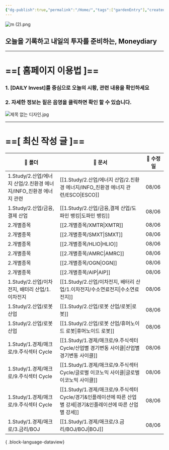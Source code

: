 ```yaml
---
{"dg-publish":true,"permalink":"/Home/","tags":["gardenEntry"],"created":"2025-06-09T13:40:49.286+09:00","updated":"2025-07-10T17:49:28.868+09:00"}
---
```


![m (2).png](/img/user/attachments/m%20(2).png)
## 오늘을 기록하고 내일의 투자를 준비하는, Moneydiary

------

# ==[ 홈페이지 이용법 ]==  

### 1. [DAILY Invest]를 중심으로 오늘의 시황, 관련 내용을 확인하세요

### 2. 자세한 정보는 짙은 음영을 클릭하면 확인 할 수 있습니다.

![제목 없는 디자인.jpg](/img/user/attachments/%EC%A0%9C%EB%AA%A9%20%EC%97%86%EB%8A%94%20%EB%94%94%EC%9E%90%EC%9D%B8.jpg)

----

# ==[ 최신 작성 글 ]==

| 📁 폴더                                         | 📄 문서                                                                         | 📅 수정일 |
| --------------------------------------------- | ----------------------------------------------------------------------------- | ------ |
| 1.Study/2.산업/에너지 산업/2.친환경 에너지/INFO_친환경 에너지 관련 | [[1.Study/2.산업/에너지 산업/2.친환경 에너지/INFO_친환경 에너지 관련/ESCO\|ESCO]]               | 08/06  |
| 1.Study/2.산업/금융,결제 산업                         | [[1.Study/2.산업/금융,결제 산업/도파민 뱅킹\|도파민 뱅킹]]                                   | 08/06  |
| 2.개별종목                                        | [[2.개별종목/XMTR\|XMTR]]                                                      | 08/06  |
| 2.개별종목                                        | [[2.개별종목/SMXT\|SMXT]]                                                      | 08/06  |
| 2.개별종목                                        | [[2.개별종목/HLIO\|HLIO]]                                                      | 08/06  |
| 2.개별종목                                        | [[2.개별종목/AMRC\|AMRC]]                                                      | 08/06  |
| 2.개별종목                                        | [[2.개별종목/OGN\|OGN]]                                                        | 08/06  |
| 2.개별종목                                        | [[2.개별종목/AIP\|AIP]]                                                        | 08/06  |
| 1.Study/2.산업/이차전지, 배터리 산업/1.이차전지              | [[1.Study/2.산업/이차전지, 배터리 산업/1.이차전지/수소연료전지\|수소연료전지]]                        | 08/06  |
| 1.Study/2.산업/로봇 산업                            | [[1.Study/2.산업/로봇 산업/로봇\|로봇]]                                              | 08/06  |
| 1.Study/2.산업/로봇 산업                            | [[1.Study/2.산업/로봇 산업/휴머노이드 로봇\|휴머노이드 로봇]]                                  | 08/06  |
| 1.Study/1.경제/매크로/9.주식섹터 Cycle                 | [[1.Study/1.경제/매크로/9.주식섹터 Cycle/산업별 경기변동 사이클\|산업별 경기변동 사이클]]               | 08/06  |
| 1.Study/1.경제/매크로/9.주식섹터 Cycle                 | [[1.Study/1.경제/매크로/9.주식섹터 Cycle/글로벌 이코노믹 사이클\|글로벌 이코노믹 사이클]]               | 08/06  |
| 1.Study/1.경제/매크로/9.주식섹터 Cycle                 | [[1.Study/1.경제/매크로/9.주식섹터 Cycle/경기&인플레이션에 따른 산업별 강세\|경기&인플레이션에 따른 산업별 강세]] | 08/06  |
| 1.Study/1.경제/매크로/3.금리/BOJ                     | [[1.Study/1.경제/매크로/3.금리/BOJ/BOJ\|BOJ]]                                     | 08/06  |

{ .block-language-dataview}

